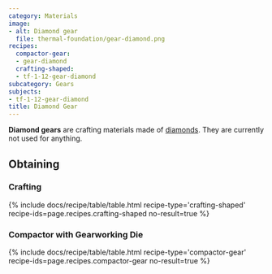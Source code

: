 ```yaml
---
category: Materials
image:
- alt: Diamond gear
  file: thermal-foundation/gear-diamond.png
recipes:
  compactor-gear:
  - gear-diamond
  crafting-shaped:
  - tf-1-12-gear-diamond
subcategory: Gears
subjects:
- tf-1-12-gear-diamond
title: Diamond Gear
---
```


**Diamond gears** are crafting materials made of
[diamonds](https://minecraft.gamepedia.com/Diamond). They are currently not used
for anything.


Obtaining
---------

### Crafting
{% include docs/recipe/table/table.html recipe-type='crafting-shaped' recipe-ids=page.recipes.crafting-shaped no-result=true %}

### Compactor with Gearworking Die
{% include docs/recipe/table/table.html recipe-type='compactor-gear' recipe-ids=page.recipes.compactor-gear no-result=true %}
